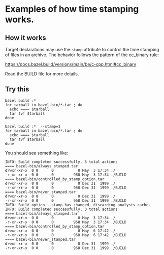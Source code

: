 # Examples of how time stamping works.

## How it works

Target declarations may use the `stamp` attribute to control
the time stamping of files in an archive. The behavior follows
the pattern of the cc_binary rule:

https://docs.bazel.build/versions/main/be/c-cpp.html#cc_binary

Read the BUILD file for more details.

## Try this

```
bazel build :* 
for tarball in bazel-bin/*.tar ; do
  echo ==== $tarball
  tar tvf $tarball
done

bazel build :*  --stamp=1
for tarball in bazel-bin/*.tar ; do
  echo ==== $tarball
  tar tvf $tarball
done
```

You should see something like:
```
INFO: Build completed successfully, 3 total actions
==== bazel-bin/always_stamped.tar
drwxr-xr-x  0 0      0           0 May  3 17:34 ./
-r-xr-xr-x  0 0      0         968 May  3 17:34 ./BUILD
==== bazel-bin/controlled_by_stamp_option.tar
drwxr-xr-x  0 0      0           0 Dec 31  1999 ./
-r-xr-xr-x  0 0      0         968 Dec 31  1999 ./BUILD
==== bazel-bin/never_stamped.tar
drwxr-xr-x  0 0      0           0 Dec 31  1999 ./
-r-xr-xr-x  0 0      0         968 Dec 31  1999 ./BUILD
INFO: Build option --stamp has changed, discarding analysis cache.
INFO: Build completed successfully, 3 total actions
==== bazel-bin/always_stamped.tar
drwxr-xr-x  0 0      0           0 May  3 17:34 ./
-r-xr-xr-x  0 0      0         968 May  3 17:34 ./BUILD
==== bazel-bin/controlled_by_stamp_option.tar
drwxr-xr-x  0 0      0           0 May  6 17:42 ./
-r-xr-xr-x  0 0      0         968 May  6 17:42 ./BUILD
==== bazel-bin/never_stamped.tar
drwxr-xr-x  0 0      0           0 Dec 31  1999 ./
-r-xr-xr-x  0 0      0         968 Dec 31  1999 ./BUILD
```
